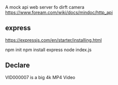 A mock api web server fo dirft camera
https://www.foream.com/wiki/docs/mindoc/http_api

## express

https://expressjs.com/en/starter/installing.html

npm init
npm install express
node index.js

## Declare

VID000007 is a big 4k MP4 Video
